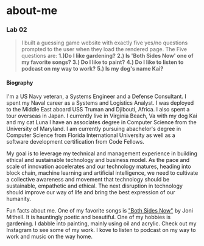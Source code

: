 # about-me
### Lab 02
> I built a guessing game website with exactly five  yes/no questions prompted to the user when they load the rendered page.
> The Five questions are:
__1.)Do I like gardening?__
__2.) Is 'Both Sides Now' one of my favorite songs?__
__3.) Do I like to paint?__
__4.) Do I like to listen to podcast on my way to work?__
__5.) Is my dog's name Kai?__

#### Biography
I'm a US Navy veteran, a Systems Engineer and a Defense Consultant. I spent my Naval career as a Systems and Logistics Analyst. I was deployed to the Middle East aboard USS Truman and Djibouti, Africa. I also spent a tour overseas in Japan. I currently live in Virginia Beach, Va with my dog Kai and my cat Luna I have an associates degree in Computer Science from the University of Maryland. I am currently pursuing abachelor's degree in Computer Science from Florida International University as well as a software development certification from Code Fellows.<br>

My goal is to leverage my technical and management experience in building ethical and sustainable technology and business model. As the pace and scale of innovation accelerates and our technology matures, heading into block chain, machine learning and artificial intelligence, we need to cultivate a collective awareness and movement that technology should be sustainable, empathetic and ethical. The next disruption in technology should improve our way of life and bring the best expression of our humanity.<br>

Fun facts about me. One of my favorite songs is ["Both Sides Now"](https://www.youtube.com/watch?v=tKQSlH-LLTQ) by Joni Mithell. It is hauntingly poetic and beautiful. One of my hobbies is gardening. I dabble into painting, mainly using oil and acrylic. Check out my Instagram to see some of my work. I kove to listen to podcast on my way to work and music on the way home. 
